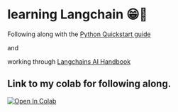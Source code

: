 # learning Langchain 😁🥰

Following along with the [Python Quickstart guide](https://python.langchain.com/en/latest/getting_started/getting_started.html)  
  
and  
  
working through [Langchains AI Handbook](https://www.pinecone.io/learn/langchain/)
  
  
## Link to my colab for following along.
[![Open In Colab](https://colab.research.google.com/assets/colab-badge.svg)]([https://colab.research.google.com/github/nbiish/learning_langchain/blob/main/LearningLangchain.ipynb](https://github.com/nbiish/learning_langchain/blob/main/Full_Langchain_Handbook_Workthrough.ipynb))
